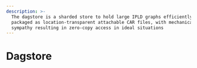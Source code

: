 ```yaml
---
description: >-
  The dagstore is a sharded store to hold large IPLD graphs efficiently,
  packaged as location-transparent attachable CAR files, with mechanical
  sympathy resulting in zero-copy access in ideal situations
---
```


# Dagstore

